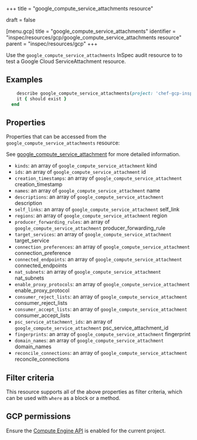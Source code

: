 +++
title = "google_compute_service_attachments resource"

draft = false


[menu.gcp]
title = "google_compute_service_attachments"
identifier = "inspec/resources/gcp/google_compute_service_attachments resource"
parent = "inspec/resources/gcp"
+++

Use the `google_compute_service_attachments` InSpec audit resource to to test a Google Cloud ServiceAttachment resource.

## Examples

```ruby
    describe google_compute_service_attachments(project: 'chef-gcp-inspec', region: ' value_region') do
    it { should exist }
  end
```

## Properties

Properties that can be accessed from the `google_compute_service_attachments` resource:

See [google_compute_service_attachment](google_compute_service_attachment) for more detailed information.

  * `kinds`: an array of `google_compute_service_attachment` kind
  * `ids`: an array of `google_compute_service_attachment` id
  * `creation_timestamps`: an array of `google_compute_service_attachment` creation_timestamp
  * `names`: an array of `google_compute_service_attachment` name
  * `descriptions`: an array of `google_compute_service_attachment` description
  * `self_links`: an array of `google_compute_service_attachment` self_link
  * `regions`: an array of `google_compute_service_attachment` region
  * `producer_forwarding_rules`: an array of `google_compute_service_attachment` producer_forwarding_rule
  * `target_services`: an array of `google_compute_service_attachment` target_service
  * `connection_preferences`: an array of `google_compute_service_attachment` connection_preference
  * `connected_endpoints`: an array of `google_compute_service_attachment` connected_endpoints
  * `nat_subnets`: an array of `google_compute_service_attachment` nat_subnets
  * `enable_proxy_protocols`: an array of `google_compute_service_attachment` enable_proxy_protocol
  * `consumer_reject_lists`: an array of `google_compute_service_attachment` consumer_reject_lists
  * `consumer_accept_lists`: an array of `google_compute_service_attachment` consumer_accept_lists
  * `psc_service_attachment_ids`: an array of `google_compute_service_attachment` psc_service_attachment_id
  * `fingerprints`: an array of `google_compute_service_attachment` fingerprint
  * `domain_names`: an array of `google_compute_service_attachment` domain_names
  * `reconcile_connections`: an array of `google_compute_service_attachment` reconcile_connections

## Filter criteria

This resource supports all of the above properties as filter criteria, which can be used
with `where` as a block or a method.

## GCP permissions

Ensure the [Compute Engine API](https://console.cloud.google.com/apis/library/compute.googleapis.com/) is enabled for the current project.
